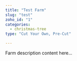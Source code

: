 ```yaml
---
title: "Test Farm"
slug: "test"
zoho_id: "1"
categories:
  - christmas-tree
type: "Cut Your Own, Pre-Cut"

---
```


Farm description content here...